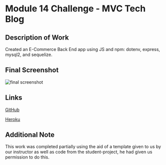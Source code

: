 # Module 14 Challenge - MVC Tech Blog

## Description of Work
Created an E-Commerce Back End app using JS and npm: dotenv, express, mysql2, and sequelize.

## Final Screenshot
![final screenshot](./images/unit14finalscreenshot.png)

## Links
[GitHub](https://github.com/bpavlis/tech-blog)

[Heroku](https://bpavlis.github.io/tech-blog)

## Additional Note
This work was completed partially using the aid of a template given to us by our instructor as well as code from the student-project, he had given us permission to do this.